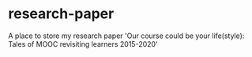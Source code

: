 # research-paper
A place to store my research paper 'Our course could be your life(style): Tales of MOOC revisiting learners 2015-2020'
